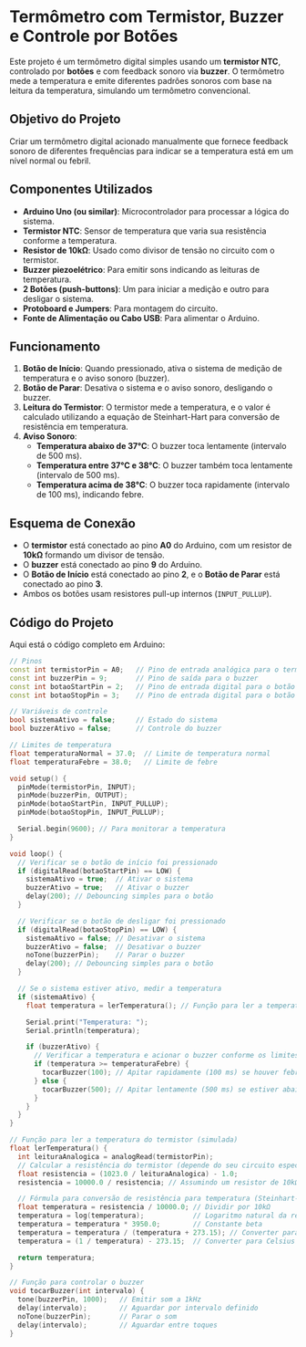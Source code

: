 # Termômetro com Termistor, Buzzer e Controle por Botões

Este projeto é um termômetro digital simples usando um **termistor NTC**, controlado por **botões** e com feedback sonoro via **buzzer**. O termômetro mede a temperatura e emite diferentes padrões sonoros com base na leitura da temperatura, simulando um termômetro convencional.

## Objetivo do Projeto
Criar um termômetro digital acionado manualmente que fornece feedback sonoro de diferentes frequências para indicar se a temperatura está em um nível normal ou febril.

## Componentes Utilizados

- **Arduino Uno (ou similar)**: Microcontrolador para processar a lógica do sistema.
- **Termistor NTC**: Sensor de temperatura que varia sua resistência conforme a temperatura.
- **Resistor de 10kΩ**: Usado como divisor de tensão no circuito com o termistor.
- **Buzzer piezoelétrico**: Para emitir sons indicando as leituras de temperatura.
- **2 Botões (push-buttons)**: Um para iniciar a medição e outro para desligar o sistema.
- **Protoboard e Jumpers**: Para montagem do circuito.
- **Fonte de Alimentação ou Cabo USB**: Para alimentar o Arduino.

## Funcionamento

1. **Botão de Início**: Quando pressionado, ativa o sistema de medição de temperatura e o aviso sonoro (buzzer).
2. **Botão de Parar**: Desativa o sistema e o aviso sonoro, desligando o buzzer.
3. **Leitura do Termistor**: O termistor mede a temperatura, e o valor é calculado utilizando a equação de Steinhart-Hart para conversão de resistência em temperatura.
4. **Aviso Sonoro**:
    - **Temperatura abaixo de 37°C**: O buzzer toca lentamente (intervalo de 500 ms).
    - **Temperatura entre 37°C e 38°C**: O buzzer também toca lentamente (intervalo de 500 ms).
    - **Temperatura acima de 38°C**: O buzzer toca rapidamente (intervalo de 100 ms), indicando febre.

## Esquema de Conexão

- O **termistor** está conectado ao pino **A0** do Arduino, com um resistor de **10kΩ** formando um divisor de tensão.
- O **buzzer** está conectado ao pino **9** do Arduino.
- O **Botão de Início** está conectado ao pino **2**, e o **Botão de Parar** está conectado ao pino **3**.
- Ambos os botões usam resistores pull-up internos (`INPUT_PULLUP`).

## Código do Projeto

Aqui está o código completo em Arduino:

```cpp
// Pinos
const int termistorPin = A0;   // Pino de entrada analógica para o termistor
const int buzzerPin = 9;       // Pino de saída para o buzzer
const int botaoStartPin = 2;   // Pino de entrada digital para o botão de iniciar
const int botaoStopPin = 3;    // Pino de entrada digital para o botão de desligar

// Variáveis de controle
bool sistemaAtivo = false;     // Estado do sistema
bool buzzerAtivo = false;      // Controle do buzzer

// Limites de temperatura
float temperaturaNormal = 37.0;  // Limite de temperatura normal
float temperaturaFebre = 38.0;   // Limite de febre

void setup() {
  pinMode(termistorPin, INPUT);
  pinMode(buzzerPin, OUTPUT);
  pinMode(botaoStartPin, INPUT_PULLUP);
  pinMode(botaoStopPin, INPUT_PULLUP);

  Serial.begin(9600); // Para monitorar a temperatura
}

void loop() {
  // Verificar se o botão de início foi pressionado
  if (digitalRead(botaoStartPin) == LOW) {
    sistemaAtivo = true;  // Ativar o sistema
    buzzerAtivo = true;   // Ativar o buzzer
    delay(200); // Debouncing simples para o botão
  }

  // Verificar se o botão de desligar foi pressionado
  if (digitalRead(botaoStopPin) == LOW) {
    sistemaAtivo = false; // Desativar o sistema
    buzzerAtivo = false;  // Desativar o buzzer
    noTone(buzzerPin);    // Parar o buzzer
    delay(200); // Debouncing simples para o botão
  }

  // Se o sistema estiver ativo, medir a temperatura
  if (sistemaAtivo) {
    float temperatura = lerTemperatura(); // Função para ler a temperatura

    Serial.print("Temperatura: ");
    Serial.println(temperatura);

    if (buzzerAtivo) {
      // Verificar a temperatura e acionar o buzzer conforme os limites
      if (temperatura >= temperaturaFebre) {
        tocarBuzzer(100); // Apitar rapidamente (100 ms) se houver febre
      } else {
        tocarBuzzer(500); // Apitar lentamente (500 ms) se estiver abaixo de 38°C
      }
    }
  }
}

// Função para ler a temperatura do termistor (simulada)
float lerTemperatura() {
  int leituraAnalogica = analogRead(termistorPin);
  // Calcular a resistência do termistor (depende do seu circuito específico)
  float resistencia = (1023.0 / leituraAnalogica) - 1.0;
  resistencia = 10000.0 / resistencia; // Assumindo um resistor de 10kΩ

  // Fórmula para conversão de resistência para temperatura (Steinhart-Hart)
  float temperatura = resistencia / 10000.0; // Dividir por 10kΩ
  temperatura = log(temperatura);            // Logaritmo natural da resistência
  temperatura = temperatura * 3950.0;        // Constante beta
  temperatura = temperatura / (temperatura + 273.15); // Converter para Kelvin
  temperatura = (1 / temperatura) - 273.15;  // Converter para Celsius

  return temperatura;
}

// Função para controlar o buzzer
void tocarBuzzer(int intervalo) {
  tone(buzzerPin, 1000);   // Emitir som a 1kHz
  delay(intervalo);        // Aguardar por intervalo definido
  noTone(buzzerPin);       // Parar o som
  delay(intervalo);        // Aguardar entre toques
}
